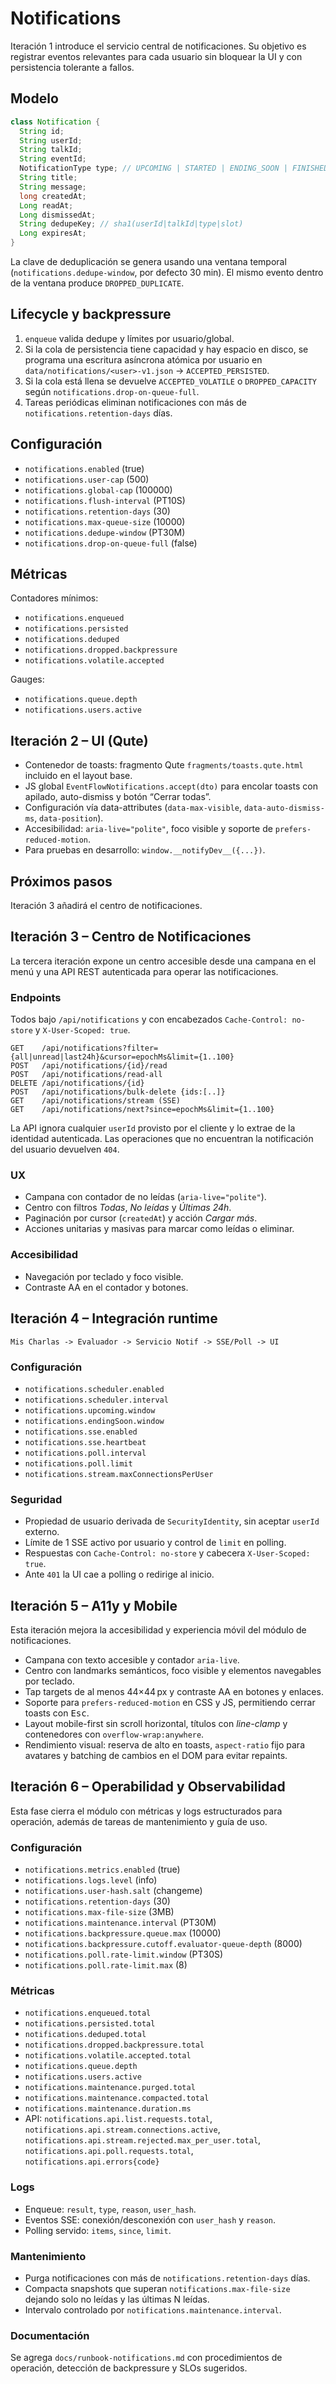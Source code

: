 # Notifications

Iteración 1 introduce el servicio central de notificaciones. Su objetivo es
registrar eventos relevantes para cada usuario sin bloquear la UI y con
persistencia tolerante a fallos.

## Modelo
```java
class Notification {
  String id;
  String userId;
  String talkId;
  String eventId;
  NotificationType type; // UPCOMING | STARTED | ENDING_SOON | FINISHED | TEST
  String title;
  String message;
  long createdAt;
  Long readAt;
  Long dismissedAt;
  String dedupeKey; // sha1(userId|talkId|type|slot)
  Long expiresAt;
}
```
La clave de deduplicación se genera usando una ventana temporal
(`notifications.dedupe-window`, por defecto 30 min). El mismo evento dentro de
la ventana produce `DROPPED_DUPLICATE`.

## Lifecycle y backpressure
1. `enqueue` valida dedupe y límites por usuario/global.
2. Si la cola de persistencia tiene capacidad y hay espacio en disco, se
   programa una escritura asíncrona atómica por usuario en
   `data/notifications/<user>-v1.json` → `ACCEPTED_PERSISTED`.
3. Si la cola está llena se devuelve `ACCEPTED_VOLATILE` o
   `DROPPED_CAPACITY` según `notifications.drop-on-queue-full`.
4. Tareas periódicas eliminan notificaciones con más de
   `notifications.retention-days` días.

## Configuración
- `notifications.enabled` (true)
- `notifications.user-cap` (500)
- `notifications.global-cap` (100000)
- `notifications.flush-interval` (PT10S)
- `notifications.retention-days` (30)
- `notifications.max-queue-size` (10000)
- `notifications.dedupe-window` (PT30M)
- `notifications.drop-on-queue-full` (false)

## Métricas
Contadores mínimos:
- `notifications.enqueued`
- `notifications.persisted`
- `notifications.deduped`
- `notifications.dropped.backpressure`
- `notifications.volatile.accepted`

Gauges:
- `notifications.queue.depth`
- `notifications.users.active`

## Iteración 2 – UI (Qute)
- Contenedor de toasts: fragmento Qute `fragments/toasts.qute.html` incluido en el layout base.
- JS global `EventFlowNotifications.accept(dto)` para encolar toasts con apilado, auto-dismiss y botón “Cerrar todas”.
- Configuración vía data-attributes (`data-max-visible`, `data-auto-dismiss-ms`, `data-position`).
- Accesibilidad: `aria-live="polite"`, foco visible y soporte de `prefers-reduced-motion`.
- Para pruebas en desarrollo: `window.__notifyDev__({...})`.

## Próximos pasos
Iteración 3 añadirá el centro de notificaciones.

## Iteración 3 – Centro de Notificaciones

La tercera iteración expone un centro accesible desde una campana en el menú y
una API REST autenticada para operar las notificaciones.

### Endpoints

Todos bajo `/api/notifications` y con encabezados `Cache-Control: no-store` y
`X-User-Scoped: true`.

```
GET    /api/notifications?filter={all|unread|last24h}&cursor=epochMs&limit={1..100}
POST   /api/notifications/{id}/read
POST   /api/notifications/read-all
DELETE /api/notifications/{id}
POST   /api/notifications/bulk-delete {ids:[..]}
GET    /api/notifications/stream (SSE)
GET    /api/notifications/next?since=epochMs&limit={1..100}
```

La API ignora cualquier `userId` provisto por el cliente y lo extrae de la
identidad autenticada. Las operaciones que no encuentran la notificación del
usuario devuelven `404`.

### UX

- Campana con contador de no leídas (`aria-live="polite"`).
- Centro con filtros *Todas*, *No leídas* y *Últimas 24h*.
- Paginación por cursor (`createdAt`) y acción *Cargar más*.
- Acciones unitarias y masivas para marcar como leídas o eliminar.

### Accesibilidad

- Navegación por teclado y foco visible.
- Contraste AA en el contador y botones.

## Iteración 4 – Integración runtime

```
Mis Charlas -> Evaluador -> Servicio Notif -> SSE/Poll -> UI
```

### Configuración
- `notifications.scheduler.enabled`
- `notifications.scheduler.interval`
- `notifications.upcoming.window`
- `notifications.endingSoon.window`
- `notifications.sse.enabled`
- `notifications.sse.heartbeat`
- `notifications.poll.interval`
- `notifications.poll.limit`
- `notifications.stream.maxConnectionsPerUser`

### Seguridad
- Propiedad de usuario derivada de `SecurityIdentity`, sin aceptar `userId` externo.
- Límite de 1 SSE activo por usuario y control de `limit` en polling.
- Respuestas con `Cache-Control: no-store` y cabecera `X-User-Scoped: true`.
- Ante `401` la UI cae a polling o redirige al inicio.
 
## Iteración 5 – A11y y Mobile

Esta iteración mejora la accesibilidad y experiencia móvil del módulo de
notificaciones.

- Campana con texto accesible y contador `aria-live`.
- Centro con landmarks semánticos, foco visible y elementos navegables por
  teclado.
- Tap targets de al menos 44×44 px y contraste AA en botones y enlaces.
- Soporte para `prefers-reduced-motion` en CSS y JS, permitiendo cerrar toasts
  con <kbd>Esc</kbd>.
- Layout mobile-first sin scroll horizontal, títulos con *line-clamp* y
  contenedores con `overflow-wrap:anywhere`.
- Rendimiento visual: reserva de alto en toasts, `aspect-ratio` fijo para
  avatares y batching de cambios en el DOM para evitar repaints.

## Iteración 6 – Operabilidad y Observabilidad

Esta fase cierra el módulo con métricas y logs estructurados para operación,
además de tareas de mantenimiento y guía de uso.

### Configuración
- `notifications.metrics.enabled` (true)
- `notifications.logs.level` (info)
- `notifications.user-hash.salt` (changeme)
- `notifications.retention-days` (30)
- `notifications.max-file-size` (3MB)
- `notifications.maintenance.interval` (PT30M)
- `notifications.backpressure.queue.max` (10000)
- `notifications.backpressure.cutoff.evaluator-queue-depth` (8000)
- `notifications.poll.rate-limit.window` (PT30S)
- `notifications.poll.rate-limit.max` (8)

### Métricas
- `notifications.enqueued.total`
- `notifications.persisted.total`
- `notifications.deduped.total`
- `notifications.dropped.backpressure.total`
- `notifications.volatile.accepted.total`
- `notifications.queue.depth`
- `notifications.users.active`
- `notifications.maintenance.purged.total`
- `notifications.maintenance.compacted.total`
- `notifications.maintenance.duration.ms`
- API: `notifications.api.list.requests.total`, `notifications.api.stream.connections.active`,
  `notifications.api.stream.rejected.max_per_user.total`, `notifications.api.poll.requests.total`,
  `notifications.api.errors{code}`

### Logs
- Enqueue: `result`, `type`, `reason`, `user_hash`.
- Eventos SSE: conexión/desconexión con `user_hash` y `reason`.
- Polling servido: `items`, `since`, `limit`.

### Mantenimiento
- Purga notificaciones con más de `notifications.retention-days` días.
- Compacta snapshots que superan `notifications.max-file-size` dejando solo
  no leídas y las últimas N leídas.
- Intervalo controlado por `notifications.maintenance.interval`.

### Documentación
Se agrega `docs/runbook-notifications.md` con procedimientos de operación,
detección de backpressure y SLOs sugeridos.
